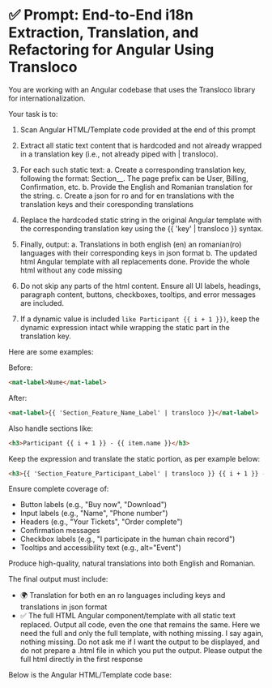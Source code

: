 # ✅ Prompt: End-to-End i18n Extraction, Translation, and Refactoring for Angular Using Transloco


You are working with an Angular codebase that uses the Transloco library for internationalization.

Your task is to:

1. Scan Angular HTML/Template code provided at the end of this prompt

2. Extract all static text content that is hardcoded and not already wrapped in a translation key (i.e., not already piped with | transloco).

3. For each such static text:
a. Create a corresponding translation key, following the format: Section_<PagePrefix>_<Description>. The page prefix can be User, Billing, Confirmation, etc.
b. Provide the English and Romanian translation for the string.
c. Create a json for ro and for en translations with the translation keys and their coresponding translations

4. Replace the hardcoded static string in the original Angular template with the corresponding translation key using the {{ 'key' | transloco }} syntax.

5. Finally, output:
a. Translations in both english (en) an romanian(ro) languages with their corresponding keys in json format
b. The updated html Angular template with all replacements done. Provide the whole html without any code missing

6. Do not skip any parts of the html content. Ensure all UI labels, headings, paragraph content, buttons, checkboxes, tooltips, and error messages are included.

7. If a dynamic value is included `like Participant {{ i + 1 }})`, keep the dynamic expression intact while wrapping the static part in the translation key.


Here are some examples:

Before:
```html
<mat-label>Nume</mat-label>
```
After:
```html
<mat-label>{{ 'Section_Feature_Name_Label' | transloco }}</mat-label>
```

Also handle sections like:
```html
<h3>Participant {{ i + 1 }} - {{ item.name }}</h3>
```
 Keep the expression and translate the static portion, as per example below:
```html
<h3>{{ 'Section_Feature_Participant_Label' | transloco }} {{ i + 1 }} - {{ item.name }}</h3>
```

Ensure complete coverage of:
- Button labels (e.g., "Buy now", "Download")
- Input labels (e.g., "Name", "Phone number")
- Headers (e.g., "Your Tickets", "Order complete")
- Confirmation messages
- Checkbox labels (e.g., "I participate in the human chain record")
- Tooltips and accessibility text (e.g., alt="Event")

Produce high-quality, natural translations into both English and Romanian.

The final output must include:
- 🌍 Translation for both en an ro languages including keys and translations in json format
- ✅ The full HTML Angular component/template with all static text replaced. Output all code, even the one that remains the same. Here we need the full and only the full template, with nothing missing. I say again, nothing missing. Do not ask me if I want the output to be displayed, and do not prepare a .html file in which you put the output. Please output the full html directly in the first response



Below is the Angular HTML/Template code base:
